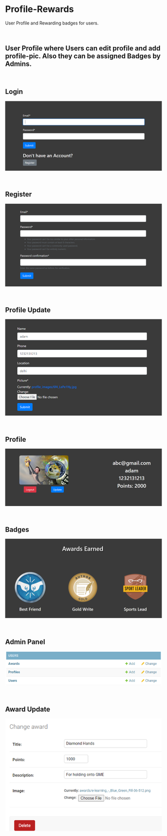 # Profile-Rewards
User Profile and Rewarding badges for users.

<br/>

## User Profile where Users can edit profile and add profile-pic. Also they can be assigned Badges by Admins.

<br>

## Login
![](images/1.PNG)

<br>

## Register
![](images/2.PNG)

<br>

## Profile Update
![](images/3.PNG)

<br>

## Profile
![](images/4.PNG)

<br>

## Badges
![](images/5.PNG)

<br>

## Admin Panel
![](images/6.PNG)

<br>

## Award Update
![](images/7.PNG)

